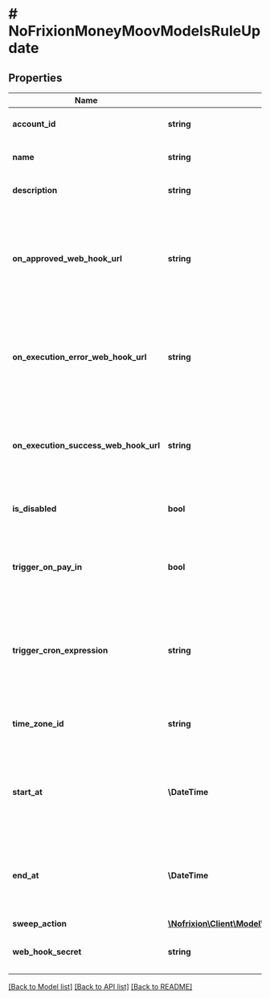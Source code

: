 # # NoFrixionMoneyMoovModelsRuleUpdate

## Properties

Name | Type | Description | Notes
------------ | ------------- | ------------- | -------------
**account_id** | **string** | Account ID the rule is associated with. | [optional]
**name** | **string** | A name to succinctly describe the rule. | [optional]
**description** | **string** | Arbitrary description for the rule. | [optional]
**on_approved_web_hook_url** | **string** | Optional URL to receive an HTTP request with the rule details when the rule status changes to   approved. The webhook payload will contain the full Rule object. | [optional]
**on_execution_error_web_hook_url** | **string** | Optional URL to receive an HTTP request when a rule execution attempt fails. The webhook   payload will contain a NoFrixionPorblem object. | [optional]
**on_execution_success_web_hook_url** | **string** | Optional URL to receive an HTTP request when a rule execution attempt succeeds. The webhook   payload will contain a ?. | [optional]
**is_disabled** | **bool** | If set to false the rule will be disabled from executing. | [optional]
**trigger_on_pay_in** | **bool** | Set to true if the rule execution should be triggered when the account   receives a pay in (credit). | [optional]
**trigger_cron_expression** | **string** | If the rule should be executed on a recurring schedule this is the expression  that sets the schedule. The expression uses a CRON format. | [optional]
**time_zone_id** | **string** | If the rule should be executed on a recurring schedule this is the timezone | [optional]
**start_at** | **\DateTime** | Optional start time for rule executions. If this value is set the rule will not  be triggered until the start time has been reached. | [optional]
**end_at** | **\DateTime** | Optional end time for rule executions. If this value is set the rule will not  be triggered after the end time has been reached. | [optional]
**sweep_action** | [**\Nofrixion\Client\Model\NoFrixionMoneyMoovModelsSweepAction**](NoFrixionMoneyMoovModelsSweepAction.md) |  | [optional]
**web_hook_secret** | **string** | If set this secret will be used to sign Web Hook requests. | [optional]

[[Back to Model list]](../../README.md#models) [[Back to API list]](../../README.md#endpoints) [[Back to README]](../../README.md)
